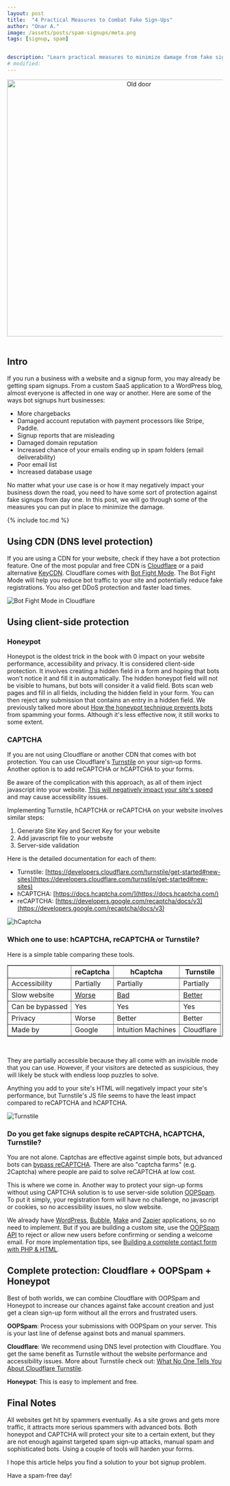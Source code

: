 ```yaml
---
layout: post
title:  "4 Practical Measures to Combat Fake Sign-Ups"
author: "Onar A."
image: /assets/posts/spam-signups/meta.png
tags: [signup, spam]


description: "Learn practical measures to minimize damage from fake sign-ups. Safeguard your business with effective strategies and ensure genuine user engagement"
# modified: 
---
```

<center>
<img loading="lazy"  width="600" alt="Old door" src="/blog/assets/posts/spam-signups/old-door.jpg">
</center>
<br/>

## Intro

If you run a business with a website and a signup form, you may already be getting spam signups. From a custom SaaS application to a WordPress blog, almost everyone is affected in one way or another. Here are some of the ways bot signups hurt businesses:

- More chargebacks
- Damaged account reputation with payment processors like Stripe, Paddle.
- Signup reports that are misleading
- Damaged domain reputation
- Increased chance of your emails ending up in spam folders (email deliverability)
- Poor email list
- Increased database usage


No matter what your use case is or how it may negatively impact your business down the road, you need to have some sort of protection against fake signups from day one. In this post, we will go through some of the measures you can put in place to minimize the damage.

{% include toc.md %}

## Using CDN (DNS level protection)

If you are using a CDN for your website, check if they have a bot protection feature. One of the most popular and free CDN is [Cloudflare](https://www.cloudflare.com/) or a paid alternative [KeyCDN](https://www.keycdn.com/). Cloudflare comes with [Bot Fight Mode](https://developers.cloudflare.com/bots/get-started/free). The Bot Fight Mode will help you reduce bot traffic to your site and potentially reduce fake registrations. You also get DDoS protection and faster load times.

![Bot Fight Mode in Cloudflare](/blog/assets/posts/spam-signups/Bot-Fight-Mode-in-Cloudflare.png "Bot Fight Mode in Cloudflare")

## Using client-side protection

### Honeypot

Honeypot is the oldest trick in the book with 0 impact on your website performance, accessibility and privacy. It is considered client-side protection. It involves creating a hidden field in a form and hoping that bots won't notice it and fill it in automatically. The hidden honeypot field will not be visible to humans, but bots will consider it a valid field. Bots scan web pages and fill in all fields, including the hidden field in your form. You can then reject any submission that contains an entry in a hidden field. We previously talked more about [How the honeypot technique prevents bots](https://www.oopspam.com/blog/ways-to-stop-spam#honeypot-filter-spam-with-a-hidden-field) from spamming your forms. Although it's less effective now, it still works to some extent.

### CAPTCHA

If you are not using Cloudflare or another CDN that comes with bot protection. You can use Cloudflare's [Turnstile](https://www.cloudflare.com/products/turnstile/) on your sign-up forms. Another option is to add reCAPTCHA or hCAPTCHA to your forms.

Be aware of the complication with this approach, as all of them inject javascript into your website. [This will negatively impact your site's speed](https://www.oopspam.com/blog/recaptcha-performance-analyses) and may cause accessibility issues.

Implementing Turnstile, hCAPTCHA or reCAPTCHA on your website involves similar steps:

1. Generate Site Key and Secret Key for your website
2. Add javascript file to your website
3. Server-side validation

Here is the detailed documentation for each of them:

- Turnstile: [https://developers.cloudflare.com/turnstile/get-started#new-sites](https://developers.cloudflare.com/turnstile/get-started#new-sites)
- hCAPTCHA: [https://docs.hcaptcha.com/](https://docs.hcaptcha.com/)
- reCAPTCHA: [https://developers.google.com/recaptcha/docs/v3](https://developers.google.com/recaptcha/docs/v3)

![hCaptcha](/blog/assets/posts/spam-signups/hcaptcha.png "hCaptcha")

### Which one to use: hCAPTCHA, reCAPTCHA or Turnstile?

Here is a simple table comparing these tools.

<table border="1" cellpadding="6" cellspacing="0">
  <thead>
    <tr>
      <th>&nbsp;</th>
      <th>reCaptcha</th>
      <th>hCaptcha</th>
      <th>Turnstile</th>
    </tr>
  </thead>
  <tbody>
    <tr>
      <td>Accessibility</td>
      <td>Partially</td>
      <td>Partially</td>
      <td>Partially</td>
    </tr>
    <tr>
      <td>Slow website</td>
      <td><a href="https://www.oopspam.com/blog/recaptcha-performance-analyses">Worse</a></td>
      <td><a href="https://www.oopspam.com/blog/hcaptcha-performance-analyses">Bad</a></td>
       <td><a href="https://www.oopspam.com/blog/cloudflare-turnstile">Better</a></td>
    </tr>
    <tr>
      <td>Can be bypassed</td>
      <td>Yes</td>
      <td>Yes</td>
      <td>Yes</td>
    </tr>
    <tr>
      <td>Privacy</td>
      <td>Worse</td>
      <td>Better</td>
      <td>Better</td>
    </tr>
    <tr>
      <td>Made by</td>
      <td>Google</td>
      <td>Intuition Machines</td>
      <td>Cloudflare</td>
    </tr>
  </tbody>
</table>

<br>

They are partially accessible because they all come with an invisible mode that you can use. However, if your visitors are detected as suspicious, they will likely be stuck with endless loop puzzles to solve.

Anything you add to your site's HTML will negatively impact your site's performance, but Turnstile's JS file seems to have the least impact compared to reCAPTCHA and hCAPTCHA.

![Turnstile](/blog/assets/posts/spam-signups/cloudflare_turnstile.webp "Turnstile")

### Do you get fake signups despite reCAPTCHA, hCAPTCHA, Turnstile?

You are not alone. Captchas are effective against simple bots, but advanced bots can [bypass reCAPTCHA](https://github.com/ultrafunkamsterdam/undetected-chromedriver). There are also "captcha farms" (e.g. 2Captcha) where people are paid to solve reCAPTCHA at low cost.

This is where we come in. Another way to protect your sign-up forms without using CAPTCHA solution is to use server-side solution [OOPSpam](https://www.oopspam.com/). To put it simply, your registration form will have no challenge, no javascript or cookies, so no accessibility issues, no slow website. 

We already have [WordPress](https://wordpress.org/plugins/oopspam-anti-spam/), [Bubble](https://bubble.io/plugin/oopspam-spam-detection-1582908608700x936823858020745200), [Make](https://www.make.com/en/integrations/oopspam-anti-spam) and [Zapier](https://zapier.com/apps/oopspam/integrations) applications, so no need to implement. But if you are building a custom site, use the [OOPSpam API](https://www.oopspam.com/docs/#introduction) to reject or allow new users before confirming or sending a welcome email. For more implementation tips, see [Building a complete contact form with PHP & HTML](https://www.oopspam.com/blog/contact-form-with-PHP).

## Complete protection: Cloudflare + OOPSpam + Honeypot

Best of both worlds, we can combine Cloudflare with OOPSpam and Honeypot to increase our chances against fake account creation and just get a clean sign-up form without all the errors and frustrated users.

__OOPSpam__: Process your submissions with OOPSpam on your server. This is your last line of defense against bots and manual spammers.

__Cloudflare__: We recommend using DNS level protection with Cloudflare. You get the same benefit as Turnstile without the website performance and accessibility issues. More about Turnstile check out: [What No One Tells You About Cloudflare Turnstile](https://www.oopspam.com/blog/cloudflare-turnstile).

__Honeypot__: This is easy to implement and free.

## Final Notes

All websites get hit by spammers eventually. As a site grows and gets more traffic, it attracts more serious spammers with advanced bots. Both honeypot and CAPTCHA will protect your site to a certain extent, but they are not enough against targeted spam sign-up attacks, manual spam and sophisticated bots. Using a couple of tools will harden your forms.

I hope this article helps you find a solution to your bot signup problem.

Have a spam-free day!